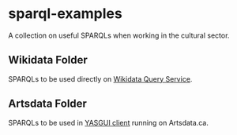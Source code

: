 sparql-examples
==================

A collection on useful SPARQLs when working in the cultural sector.

## Wikidata Folder


SPARQLs to be used directly on [Wikidata Query Service](https://query.wikidata.org).

## Artsdata Folder

SPARQLs to be used in [YASGUI client](http://kg.artsdata.ca/sparql/) running on Artsdata.ca.
